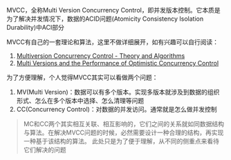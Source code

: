 MVCC，全称Multi Version Concurrency Control，即并发版本控制。它本质是为了解决并发情况下，数据的ACID问题(Atomicity Consistency Isolation Durability)中ACI部分

MVCC有自己的一套理论和算法，这里不做详细展开，如有兴趣可以自行阅读：
1. [Multiversion Concurrency Control - Theory and Algorithms](https://www.researchgate.net/publication/220225682_Multiversion_Concurrency_Control_-_Theory_and_Algorithms)
2. [Multi Versions and the Performance of Optimistic Concurrency Control](https://ftp.cs.wisc.edu/pub/techreports/1983/TR517.pdf)

为了方便理解，个人觉得MVCC其实可以看做两个问题：
1. MV(Multi Version)：数据可以有多个版本。实现多版本就涉及到数据的组织形式、怎么在多个版本中选择、怎么清理等问题
2. CC(Concurrency Control)：对数据的并发访问。通常就是怎么做并发控制

> MC和CC两个其实相互关联、相互影响的，它们之间的关系就如同数据结构与算法。在解决MVCC问题的时候，必然需要设计一种合理的结构，再实现一种基于该结构的算法。
  此处只是为了便于理解，从不同的侧重点来看待它们解决的问题
  
